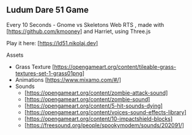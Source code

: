 Ludum Dare 51 Game
------------------

Every 10 Seconds - Gnome vs Skeletons Web RTS , made with [https://github.com/kmooney] and Harriet, using Three.js

Play it here: [https://ld51.nikolaj.dev]

Assets

* Grass Texture [https://opengameart.org/content/tileable-grass-textures-set-1-grass01png]
* Animations [https://www.mixamo.com/#/]
* Sounds
  * [https://opengameart.org/content/zombie-attack-sound]
  * [https://opengameart.org/content/zombie-sound]
  * [https://opengameart.org/content/5-hit-sounds-dying] 
  * [https://opengameart.org/content/voices-sound-effects-library]
  * [https://opengameart.org/content/10-impactshield-blocks]
  * [https://freesound.org/people/spookymodem/sounds/202091/]